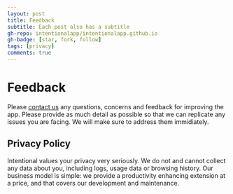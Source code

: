 ```yaml
---
layout: post
title: Feedback
subtitle: Each post also has a subtitle
gh-repo: intentionalapp/intentionalapp.github.io
gh-badge: [star, fork, follow]
tags: [privacy]
comments: true
---
```


# Feedback

Please [contact us](mailto:noelhavoc@pm.me) any questions, concerns and feedback for improving the app. Please provide as much detail as possible so that we can replicate any issues you are facing. We will make sure to address them immidiately.


## Privacy Policy

Intentional values your privacy very seriously. We do not and cannot collect any data about you, including logs, usage data or browsing history. Our business model is simple: we provide a productivity enhancing extension at a price, and that covers our development and maintenance.
